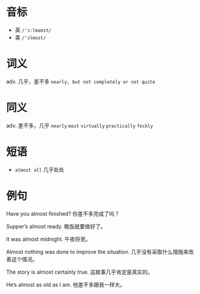# 音标

- 英 `/'ɔːlməʊst/`
- 美 `/'ɔlmost/`

# 词义

adv. 几乎，差不多
`nearly, but not completely or not quite`

# 同义

adv. 差不多，几乎
`nearly` `most` `virtually` `practically` `feckly`

# 短语

- `almost all` 几乎处处

# 例句

Have you almost finished?
你差不多完成了吗？

Supper’s almost ready.
晚饭就要做好了。

It was almost midnight.
午夜将至。

Almost nothing was done to improve the situation.
几乎没有采取什么措施来改善这个情况。

The story is almost certainly true.
这故事几乎肯定是真实的。

He’s almost as old as I am.
他差不多跟我一样大。


